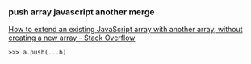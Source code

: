 ###  push array javascript another merge 


[How to extend an existing JavaScript array with another array, without creating a new array - Stack Overflow](https://stackoverflow.com/questions/1374126/how-to-extend-an-existing-javascript-array-with-another-array-without-creating "How to extend an existing JavaScript array with another array, without creating a new array - Stack Overflow")


 

```
>>> a.push(...b)

```
